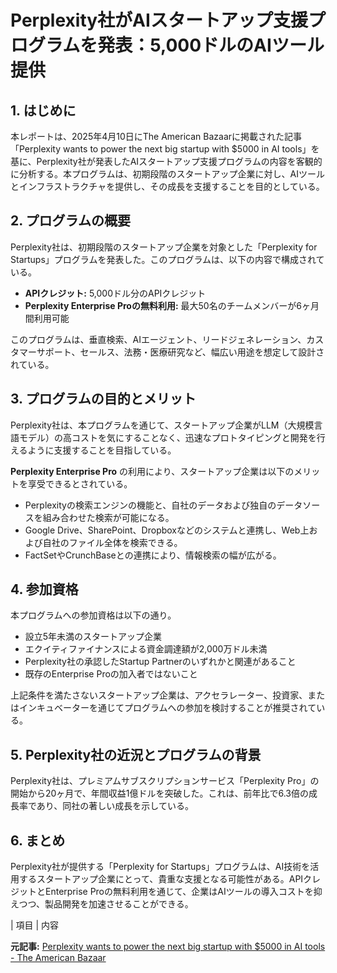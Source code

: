 # Perplexity社がAIスタートアップ支援プログラムを発表：5,000ドルのAIツール提供

## 1. はじめに

本レポートは、2025年4月10日にThe American Bazaarに掲載された記事「Perplexity wants to power the next big startup with $5000 in AI tools」を基に、Perplexity社が発表したAIスタートアップ支援プログラムの内容を客観的に分析する。本プログラムは、初期段階のスタートアップ企業に対し、AIツールとインフラストラクチャを提供し、その成長を支援することを目的としている。

## 2. プログラムの概要

Perplexity社は、初期段階のスタートアップ企業を対象とした「Perplexity for Startups」プログラムを発表した。このプログラムは、以下の内容で構成されている。

* **APIクレジット:** 5,000ドル分のAPIクレジット
* **Perplexity Enterprise Proの無料利用:** 最大50名のチームメンバーが6ヶ月間利用可能

このプログラムは、垂直検索、AIエージェント、リードジェネレーション、カスタマーサポート、セールス、法務・医療研究など、幅広い用途を想定して設計されている。

## 3. プログラムの目的とメリット

Perplexity社は、本プログラムを通じて、スタートアップ企業がLLM（大規模言語モデル）の高コストを気にすることなく、迅速なプロトタイピングと開発を行えるように支援することを目指している。

**Perplexity Enterprise Pro** の利用により、スタートアップ企業は以下のメリットを享受できるとされている。

* Perplexityの検索エンジンの機能と、自社のデータおよび独自のデータソースを組み合わせた検索が可能になる。
* Google Drive、SharePoint、Dropboxなどのシステムと連携し、Web上および自社のファイル全体を検索できる。
* FactSetやCrunchBaseとの連携により、情報検索の幅が広がる。

## 4. 参加資格

本プログラムへの参加資格は以下の通り。

* 設立5年未満のスタートアップ企業
* エクイティファイナンスによる資金調達額が2,000万ドル未満
* Perplexity社の承認したStartup Partnerのいずれかと関連があること
* 既存のEnterprise Proの加入者ではないこと

上記条件を満たさないスタートアップ企業は、アクセラレーター、投資家、またはインキュベーターを通じてプログラムへの参加を検討することが推奨されている。

## 5. Perplexity社の近況とプログラムの背景

Perplexity社は、プレミアムサブスクリプションサービス「Perplexity Pro」の開始から20ヶ月で、年間収益1億ドルを突破した。これは、前年比で6.3倍の成長率であり、同社の著しい成長を示している。

## 6. まとめ

Perplexity社が提供する「Perplexity for Startups」プログラムは、AI技術を活用するスタートアップ企業にとって、貴重な支援となる可能性がある。APIクレジットとEnterprise Proの無料利用を通じて、企業はAIツールの導入コストを抑えつつ、製品開発を加速させることができる。

| 項目 | 内容 

**元記事:** [Perplexity wants to power the next big startup with $5000 in AI tools - The American Bazaar](https://americanbazaaronline.com/2025/04/09/perplexity-wants-to-power-the-next-big-startup-with-5000-in-ai-tools/)